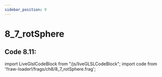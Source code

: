 ```yaml
---
sidebar_position: 9
---
```


# 8_7_rotSphere
## Code 8.11: 

import LiveGlslCodeBlock from "/js/liveGLSLCodeBlock";
import code from '!!raw-loader!/frags/ch8/8_7_rotSphere.frag';

<LiveGlslCodeBlock fragName='8_7_rotSphere.frag' fragCode={code} />
